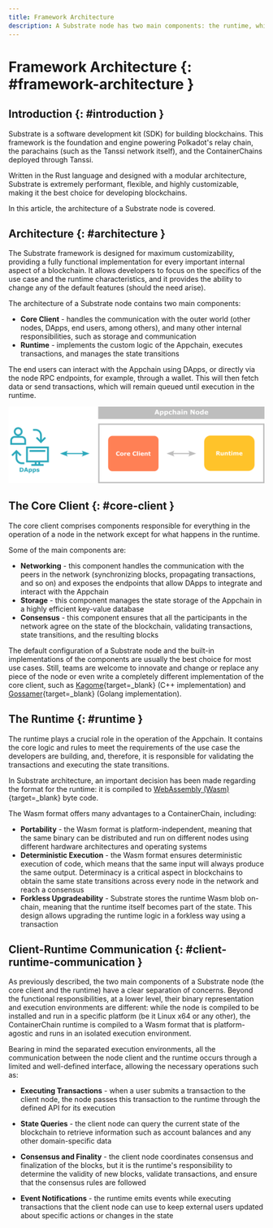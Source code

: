 ```yaml
---
title: Framework Architecture
description: A Substrate node has two main components: the runtime, which controls the state transition of the blockchain, and the client, which controls everything else.
---
```


# Framework Architecture {: #framework-architecture } 

## Introduction {: #introduction }

Substrate is a software development kit (SDK) for building blockchains. This framework is the foundation and engine powering Polkadot's relay chain, the parachains (such as the Tanssi network itself), and the ContainerChains deployed through Tanssi. 

Written in the Rust language and designed with a modular architecture, Substrate is extremely performant, flexible, and highly customizable, making it the best choice for developing blockchains.

In this article, the architecture of a Substrate node is covered.

## Architecture {: #architecture }

The Substrate framework is designed for maximum customizability, providing a fully functional implementation for every important internal aspect of a blockchain. It allows developers to focus on the specifics of the use case and the runtime characteristics, and it provides the ability to change any of the default features (should the need arise).

The architecture of a Substrate node contains two main components:

- **Core Client** - handles the communication with the outer world (other nodes, DApps, end users, among others), and many other internal responsibilities, such as storage and communication
- **Runtime** - implements the custom logic of the Appchain, executes transactions, and manages the state transitions

The end users can interact with the Appchain using DApps, or directly via the node RPC endpoints, for example, through a wallet. This will then fetch data or send transactions, which will remain queued until execution in the runtime.

![Basic substrate node architecture](/images/learn/framework/architecture/architecture-1.png)

## The Core Client {: #core-client }

The core client comprises components responsible for everything in the operation of a node in the network except for what happens in the runtime. 

Some of the main components are: 

- **Networking** - this component handles the communication with the peers in the network (synchronizing blocks, propagating transactions, and so on) and exposes the endpoints that allow DApps to integrate and interact with the Appchain
- **Storage** - this component manages the state storage of the Appchain in a highly efficient key-value database
- **Consensus** - this component ensures that all the participants in the network agree on the state of the blockchain, validating transactions, state transitions, and the resulting blocks

The default configuration of a Substrate node and the built-in implementations of the components are usually the best choice for most use cases. Still, teams are welcome to innovate and change or replace any piece of the node or even write a completely different implementation of the core client, such as [Kagome](https://github.com/soramitsu/kagome#intro){target=_blank} (C++ implementation) and [Gossamer](https://github.com/ChainSafe/gossamer#a-go-implementation-of-the-polkadot-host){target=_blank} (Golang implementation).

## The Runtime {: #runtime }

The runtime plays a crucial role in the operation of the Appchain. It contains the core logic and rules to meet the requirements of the use case the developers are building, and, therefore, it is responsible for validating the transactions and executing the state transitions.

In Substrate architecture, an important decision has been made regarding the format for the runtime: it is compiled to [WebAssembly (Wasm)](https://webassembly.org){target=_blank} byte code. 

The Wasm format offers many advantages to a ContainerChain, including:

- **Portability** - the Wasm format is platform-independent, meaning that the same binary can be distributed and run on different nodes using different hardware architectures and operating systems
- **Deterministic Execution** - the Wasm format ensures deterministic execution of code, which means that the same input will always produce the same output. Determinacy is a critical aspect in blockchains to obtain the same state transitions across every node in the network and reach a consensus
- **Forkless Upgradeability** - Substrate stores the runtime Wasm blob on-chain, meaning that the runtime itself becomes part of the state. This design allows upgrading the runtime logic in a forkless way using a transaction

## Client-Runtime Communication {: #client-runtime-communication }

As previously described, the two main components of a Substrate node (the core client and the runtime) have a clear separation of concerns. Beyond the functional responsibilities, at a lower level, their binary representation and execution environments are different: while the node is compiled to be installed and run in a specific platform (be it Linux x64 or any other), the ContainerChain runtime is compiled to a Wasm format that is platform-agostic and runs in an isolated execution environment.

 Bearing in mind the separated execution environments, all the communication between the node client and the runtime occurs through a limited and well-defined interface, allowing the necessary operations such as: 

- **Executing Transactions** - when a user submits a transaction to the client node, the node passes this transaction to the runtime through the defined API for its execution

- **State Queries** - the client node can query the current state of the blockchain to retrieve information such as account balances and any other domain-specific data

- **Consensus and Finality** - the client node coordinates consensus and finalization of the blocks, but it is the runtime's responsibility to determine the validity of new blocks, validate transactions, and ensure that the consensus rules are followed

- **Event Notifications** - the runtime emits events while executing transactions that the client node can use to keep external users updated about specific actions or changes in the state

